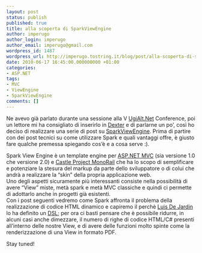 ```yaml
---
layout: post
status: publish
published: true
title: alla scoperta di SparkViewEngine
author: imperugo
author_login: imperugo
author_email: imperugo@gmail.com
wordpress_id: 1487
wordpress_url: http://imperugo.tostring.it/blog/post/alla-scoperta-di-sparkviewengine/
date: 2010-06-17 16:45:00.000000000 +01:00
categories:
- ASP.NET
tags:
- MVC
- ViewEngine
- SparkViewEngine
comments: []
---
```

<p>Ne avevo già parlato durante una sessione alla V <a title="UgiAlt.Net" href="http://www.ugialt.net/" rel="nofollow" target="_blank">UgiAlt.Net</a> Conference, poi un lettore mi ha consigliato di inserirlo in <a href="http://www.imperugo.tostring.it/categories/archive/Dexter">Dexter</a> e di parlarne un po’, così ho deciso di realizzare una serie di post su <a title="SparkViewEngine" href="http://sparkviewengine.com/" rel="nofollow" target="_blank">SparkViewEngine</a>. Prima di partire con dei post tecnici su come utilizzare Spark e quali vantaggi offre, è giusto fare qualche premessa spiegando cos’è e a cosa serve :). </p>  <p>Spark View Engine è un template engine per <a title="ASP.NET MVC Category" href="http://www.imperugo.tostring.it/tags/archive/mvc" target="_blank">ASP.NET MVC</a> (sia versione 1.0 che versione 2.0) e <a title="Castle Project MonoRail" href="http://www.castleproject.org/monorail/" rel="nofollow" target="_blank">Castle Project MonoRail</a> che ha lo scopo di semplificare e potenziare la stesura del markup da parte dello sviluppatore o di colui che andrà a realizzare la “skin” della propria applicazione web.     <br />Uno degli aspetti sicuramente più interessanti consiste nella possibilità di avere “View” miste, metà spark e metà MVC classiche e quindi ci permette di adottarlo anche in progetti già esistenti.    <br />Con i post seguenti vedremo come Spark affronta il problema della realizzazione di codice HTML dinamico e capiremo il perchè <a title="Luis De Jardin&#39;s Blog" href="http://whereslou.com/" rel="nofollow" target="_blank">Luis De Jardin</a> lo ha definito un <a title="Domain Specific Language definition (wikipedia)" href="http://en.wikipedia.org/wiki/Domain-specific_language" rel="nofollow" target="_blank">DSL</a>; per ora ci basti pensare che è possibile ridurre, in alcuni casi anche dimezzare, il numero di righe di codice HTML/C# presenti all’interno delle nostre View, e di avere delle funzioni molto spinte come la renderizzazione di una View in formato PDF. </p>  <p>Stay tuned!</p>
